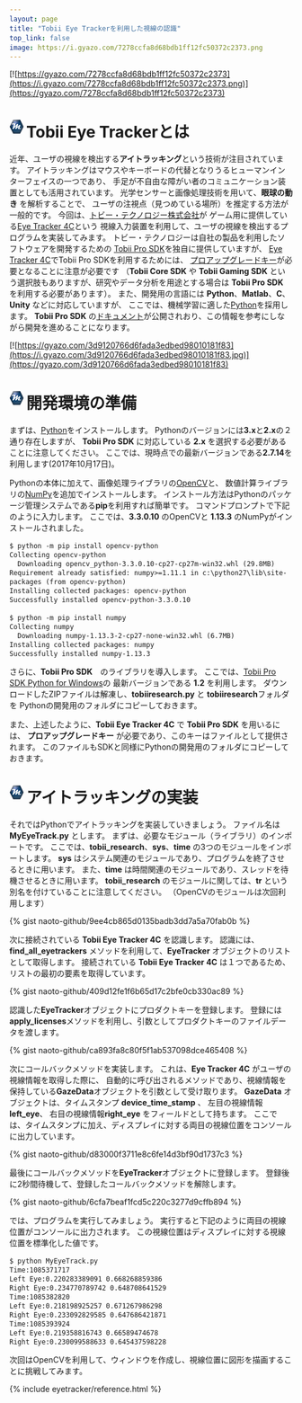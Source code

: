 ```yaml
---
layout: page
title: "Tobii Eye Trackerを利用した視線の認識"
top_link: false
image: https://i.gyazo.com/7278ccfa8d68bdb1ff12fc50372c2373.png
---
```


[![https://gyazo.com/7278ccfa8d68bdb1ff12fc50372c2373](https://i.gyazo.com/7278ccfa8d68bdb1ff12fc50372c2373.png)](https://gyazo.com/7278ccfa8d68bdb1ff12fc50372c2373)

# <img style="margin-right:5px;margin-bottom:7px" src="/favicon/favicon-25x25.png">Tobii Eye Trackerとは

近年、ユーザの視線を検出する**アイトラッキング**という技術が注目されています。
アイトラッキングはマウスやキーボードの代替となりうるヒューマンインターフェイスの一つであり、
手足が不自由な障がい者のコミュニケーション装置としても活用されています。
光学センサーと画像処理技術を用いて、**眼球の動き** を解析することで、
ユーザの注視点（見つめている場所）を推定する方法が一般的です。
今回は、[トビー・テクノロジー株式会社](https://www.tobiipro.com/ja/)が
ゲーム用に提供している[Eye Tracker 4C](https://tobiigaming.com/eye-tracker-4c/)という
視線入力装置を利用して、ユーザの視線を検出するプログラムを実装してみます。
トビー・テクノロジーは自社の製品を利用したソフトウェアを開発するための
[Tobii Pro SDK](http://developer.tobii.com/)を独自に提供していますが、
[Eye Tracker 4C](https://tobiigaming.com/eye-tracker-4c/)でTobii Pro SDKを利用するためには、
[プロアップグレードキー](https://www.tobiipro.com/product-listing/tobii-pro-sdk/tobii-pro-sdk-beta/)が必要となることに注意が必要です
（**Tobii Core SDK** や **Tobii Gaming SDK** という選択肢もありますが、研究やデータ分析を用途とする場合は **Tobii Pro SDK** を利用する必要があります）。
また、開発用の言語には **Python**、**Matlab**、**C**、**Unity** などに対応していますが、
ここでは、機械学習に適した[Python](https://www.python.org/)を採用します。
**Tobii Pro SDK** の[ドキュメント](http://developer.tobiipro.com/index.html)が公開されおり、この情報を参考にしながら開発を進めることになります。

[![https://gyazo.com/3d9120766d6fada3edbed98010181f83](https://i.gyazo.com/3d9120766d6fada3edbed98010181f83.jpg)](https://gyazo.com/3d9120766d6fada3edbed98010181f83)

# <img style="margin-right:5px;margin-bottom:7px" src="/favicon/favicon-25x25.png">開発環境の準備

まずは、[Python](https://www.python.org/)をインストールします。
Pythonのバージョンには**3.x**と**2.x**の２通り存在しますが、
**Tobii Pro SDK** に対応している **2.x** を選択する必要があることに注意してください。
ここでは、現時点での最新バージョンである**2.7.14**を利用します(2017年10月17日)。

Pythonの本体に加えて、画像処理ライブラリの[OpenCV](http://labs.eecs.tottori-u.ac.jp/sd/Member/oyamada/OpenCV/html/index.html)と、
数値計算ライブラリの[NumPy](http://www.numpy.org/)を追加でインストールします。
インストール方法はPythonのパッケージ管理システムである**pip**を利用すれば簡単です。
コマンドプロンプトで下記のように入力します。
ここでは、**3.3.0.10** のOpenCVと **1.13.3** のNumPyがインストールされました。

    $ python -m pip install opencv-python
    Collecting opencv-python
      Downloading opencv_python-3.3.0.10-cp27-cp27m-win32.whl (29.8MB)
    Requirement already satisfied: numpy>=1.11.1 in c:\python27\lib\site-packages (from opencv-python)
    Installing collected packages: opencv-python
    Successfully installed opencv-python-3.3.0.10
    
    $ python -m pip install numpy
    Collecting numpy
      Downloading numpy-1.13.3-2-cp27-none-win32.whl (6.7MB)
    Installing collected packages: numpy
    Successfully installed numpy-1.13.3

さらに、**Tobii Pro SDK**　のライブラリを導入します。
ここでは、[Tobii Pro SDK Python for Windows](https://www.tobiipro.com/ja/product-listing/tobii-pro-sdk/#ダウンロード)の
最新バージョンである **1.2** を利用します。
ダウンロードしたZIPファイルは解凍し、**tobiiresearch.py** と **tobiiresearch**フォルダを
Pythonの開発用のフォルダにコピーしておきます。

また、上述したように、**Tobii Eye Tracker 4C** で **Tobii Pro SDK** を用いるには、
**プロアップグレードキー** が必要であり、このキーはファイルとして提供されます。
このファイルもSDKと同様にPythonの開発用のフォルダにコピーしておきます。

# <img style="margin-right:5px;margin-bottom:7px" src="/favicon/favicon-25x25.png">アイトラッキングの実装

それではPythonでアイトラッキングを実装していきましょう。
ファイル名は **MyEyeTrack.py** とします。
まずは、必要なモジュール（ライブラリ）のインポートです。
ここでは、**tobii_research**、**sys**、**time** の3つのモジュールをインポートします。
**sys** はシステム関連のモジュールであり、プログラムを終了させるときに用います。
また、**time** は時間関連のモジュールであり、スレッドを待機させるときに用います。
**tobii_research** のモジュールに関しては、**tr** という別名を付けていることに注意してください。
（OpenCVのモジュールは次回利用します）

{% gist naoto-github/9ee4cb865d0135badb3dd7a5a70fab0b %}

次に接続されている **Tobii Eye Tracker 4C** を認識します。
認識には、**find_all_eyetrackers** メソッドを利用して、**EyeTracker** オブジェクトのリストとして取得します。
接続されている **Tobii Eye Tracker 4C** は１つであるため、リストの最初の要素を取得しています。

{% gist naoto-github/409d12fe1f6b65d17c2bfe0cb330ac89 %}

認識した**EyeTracker**オブジェクトにプロダクトキーを登録します。
登録には**apply_licenses**メソッドを利用し、引数としてプロダクトキーのファイルデータを渡します。

{% gist naoto-github/ca893fa8c80f5f1ab537098dce465408 %}

次にコールバックメソッドを実装します。
これは、**Eye Tracker 4C** がユーザの視線情報を取得した際に、
自動的に呼び出されるメソッドであり、視線情報を保持している**GazeData**オブジェクトを引数として受け取ります。
**GazeData** オブジェクトは、タイムスタンプ **device_time_stamp** 、
左目の視線情報 **left_eye**、
右目の視線情報**right_eye** をフィールドとして持ちます。
ここでは、タイムスタンプに加え、ディスプレイに対する両目の視線位置をコンソールに出力しています。

{% gist naoto-github/d83000f3711e8c6fe14d3bf90d1737c3 %}

最後にコールバックメソッドを**EyeTracker**オブジェクトに登録します。
登録後に2秒間待機して、登録したコールバックメソッドを解除します。

{% gist naoto-github/6cfa7beaf1fcd5c220c3277d9cffb894 %}

では、プログラムを実行してみましょう。
実行すると下記のように両目の視線位置がコンソールに出力されます。
この視線位置はディスプレイに対する視線位置を標準化した値です。
    
    $ python MyEyeTrack.py
    Time:1085371717
    Left Eye:0.220283389091 0.668268859386
    Right Eye:0.234770789742 0.648708641529
    Time:1085382820
    Left Eye:0.218198925257 0.671267986298
    Right Eye:0.233092829585 0.647686421871
    Time:1085393924
    Left Eye:0.219358816743 0.66589474678
    Right Eye:0.230099588633 0.645437598228

次回はOpenCVを利用して、ウィンドウを作成し、視線位置に図形を描画することに挑戦してみます。

{% include eyetracker/reference.html %}
